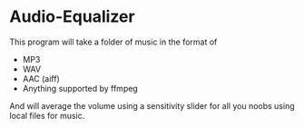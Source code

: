 # Audio-Equalizer

This program will take a folder of music in the format of
 * MP3
 * WAV
 * AAC (aiff)
 * Anything supported by ffmpeg

And will average the volume using a sensitivity slider for all you noobs
using local files for music.

